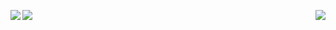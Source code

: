 

<!-- <div > -->
<img align="right" src="https://media4.giphy.com/media/pg5IBLw1nHKANuVRlF/200w.webp"></img>
<!-- </div> -->


 <img align="left" margin-bottom="100px" href="https://github.com/anuraghazra/github-readme-stats" src="https://github-readme-stats.vercel.app/api/top-langs/?username=zqadiri&layout=compact&theme=dark&show_icons=true" />

 <img align="left" margin="50px" href="https://github.com/anuraghazra/convoychat" src="https://github-readme-stats.vercel.app/api?username=zqadiri&theme=dark&show_icons=true" />



  

